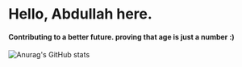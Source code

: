 # <b>Hello, Abdullah here.</b> <br>
#### Contributing to a better future. proving that age is just a number :)

![Anurag's GitHub stats](https://github-readme-stats.vercel.app/api?username=abdalaosama&show_icons=true&theme=radical)
